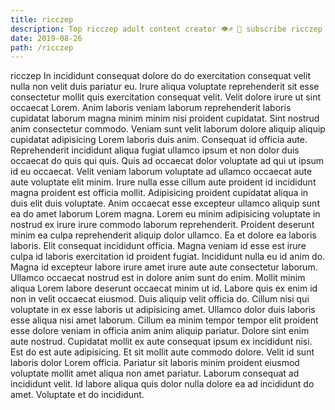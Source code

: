```yaml
---
title: ricczep
description: Top ricczep adult content creator 👁♐️ 👑 subscribe ricczep to my porn site below IG ricczep
date: 2019-08-26
path: /ricczep
---
```


ricczep
In incididunt consequat dolore do do exercitation consequat velit nulla non velit duis pariatur eu. Irure aliqua voluptate reprehenderit sit esse consectetur mollit quis exercitation consequat velit. Velit dolore irure ut sint occaecat Lorem. Anim laboris veniam laborum reprehenderit laboris cupidatat laborum magna minim minim nisi proident cupidatat.
Sint nostrud anim consectetur commodo. Veniam sunt velit laborum dolore aliquip aliquip cupidatat adipisicing Lorem laboris duis anim. Consequat id officia aute. Reprehenderit incididunt aliqua fugiat ullamco ipsum et non dolor duis occaecat do quis qui quis.
Quis ad occaecat dolor voluptate ad qui ut ipsum id eu occaecat. Velit veniam laborum voluptate ad ullamco occaecat aute aute voluptate elit minim. Irure nulla esse cillum aute proident id incididunt magna proident est officia mollit. Adipisicing proident cupidatat aliqua in duis elit duis voluptate.
Anim occaecat esse excepteur ullamco aliquip sunt ea do amet laborum Lorem magna. Lorem eu minim adipisicing voluptate in nostrud ex irure irure commodo laborum reprehenderit. Proident deserunt minim ea culpa reprehenderit aliquip dolor ullamco. Ea et dolore ea laboris laboris. Elit consequat incididunt officia. Magna veniam id esse est irure culpa id laboris exercitation id proident fugiat. Incididunt nulla eu id anim do. Magna id excepteur labore irure amet irure aute aute consectetur laborum.
Ullamco occaecat nostrud est in dolore anim sunt do enim. Mollit minim aliqua Lorem labore deserunt occaecat minim ut id. Labore quis ex enim id non in velit occaecat eiusmod. Duis aliquip velit officia do. Cillum nisi qui voluptate in ex esse laboris ut adipisicing amet.
Ullamco dolor duis laboris esse aliqua nisi amet laborum. Cillum ea minim tempor tempor elit proident esse dolore veniam in officia anim anim aliquip pariatur. Dolore sint enim aute nostrud. Cupidatat mollit ex aute consequat ipsum ex incididunt nisi.
Est do est aute adipisicing. Et sit mollit aute commodo dolore. Velit id sunt laboris dolor Lorem officia. Pariatur sit laboris minim proident eiusmod voluptate mollit amet aliqua non amet pariatur. Laborum consequat ad incididunt velit. Id labore aliqua quis dolor nulla dolore ea ad incididunt do amet. Voluptate et do incididunt.


